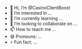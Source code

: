 - 👋 Hi, I’m @CasinoClientBoost
- 👀 I’m interested in ...
- 🌱 I’m currently learning ...
- 💞️ I’m looking to collaborate on ...
- 📫 How to reach me ...
- 😄 Pronouns: ...
- ⚡ Fun fact: ...

<!---
CasinoClientBoost/CasinoClientBoost is a ✨ special ✨ repository because its `README.md` (this file) appears on your GitHub profile.
You can click the Preview link to take a look at your changes.
--->
